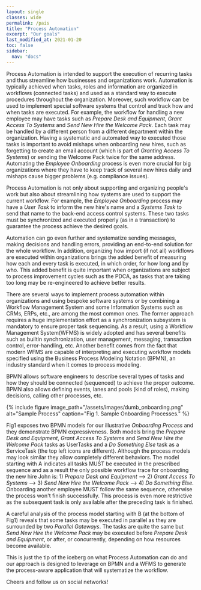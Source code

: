 ```yaml
---
layout: single
classes: wide
permalink: /pais
title: "Process Automation"
excerpt: "Our goals"
last_modified_at: 2021-01-20
toc: false
sidebar:
  nav: "docs"
---
```


Process Automation is intended to support the execution of recurring tasks and thus streamline how businesses and organizations work. Automation is typically achieved when tasks, roles and information are organized in workflows (connected tasks) and used as a standard way to execute procedures throughout the organization. Moreover, such workflow can be used to implement special software systems that control and track how and when tasks are executed. For example, the workflow for handling a new employee may have tasks such as _Prepare Desk and Equipment_, _Grant Access To Systems_ and _Send New Hire the Welcome Pack_. Each task may be handled by a different person from a different department within the organization. Having a systematic and automated way to executed those tasks is important to avoid mishaps when onboarding new hires, such as forgetting to create an email account (which is part of _Granting Access To Systems_) or sending the Welcome Pack twice for the same address. Automating the _Employee Onboarding_ process is even more crucial for big organizations where they have to keep track of several new hires daily and mishaps cause bigger problems (e.g. compliance issues).

Process Automation is not only about supporting and organizing people's work but also about streamlining how systems are used to support the current workflow. For example, the _Employee Onboarding_ process may have a _User Task_ to inform the new hire's name and a _Systems Task_ to send that name to the back-end access control systems. These two tasks must be synchronized and executed properly (as in a transaction) to guarantee the process achieve the desired goals.

Automation can go even further and systematize sending messages, making decisions and handling errors, providing an end-to-end solution for the whole workflow. In addition, organizing how import (if not all) workflows are executed within organizations brings the added benefit of measuring how each and every task is executed, in which order, for how long and by who. This added benefit is quite important when organizations are subject to process improvement cycles such as the PDCA, as tasks that are taking too long may be re-engineered to achieve better results.

There are several ways to implement process automation within organizations and using bespoke software systems or by combining a Workflow Management System and some Information Systems such as CRMs, ERPs, etc., are among the most common ones. The former approach requires a huge implementation effort as a synchronization subsystem is mandatory to ensure proper task sequencing. As a result, using a Workflow Management System(WFMS) is widely adopted and has several benefits such as builtin synchronization, user management, messaging, transaction control, error-handling, etc. Another benefit comes from the fact that modern WFMS are capable of interpreting and executing workflow models specified using the Business Process Modeling Notation (BPMN), an industry standard when it comes to process modeling.

BPMN allows software engineers to describe several types of tasks and how they should be connected (sequenced) to achieve the proper outcome. BPMN also allows defining events, lanes and pools (kind of roles), making decisions, calling other processes, etc.

{% include figure image_path="/assets/images/dumb_onboarding.png" alt="Sample Process" caption="Fig 1. Sample Onboarding Processes." %}

Fig1 exposes two BPMN models for our illustrative _Onboarding Process_ and they demonstrate BPMN expressiveness. Both models bring the _Prepare Desk and Equipment_, _Grant Access To Systems_ and _Send New Hire the Welcome Pack_ tasks as UserTasks and a _Do Something Else_ task as a ServiceTask (the top left icons are different). Although the process models may look similar they allow completely different behaviors. The model starting with A indicates all tasks MUST be executed in the prescribed sequence and as a result the only possible workflow trace for onboarding the new hire John is: 1) _Prepare Desk and Equipment_ --> 2) _Grant Access To Systems_ --> 3) _Send New Hire the Welcome Pack_ --> 4) _Do Something Else_. Onboarding another employee MUST follow the same sequence, otherwise the process won't finish successfully. This process is even more restrictive as the subsequent task is only available after the preceding task is finished.

A careful analysis of the process model starting with B (at the bottom of Fig1) reveals that some tasks may be executed in parallel as they are surrounded by two _Parallel Gateways_. The tasks are quite the same but _Send New Hire the Welcome Pack_ may be executed before _Prepare Desk and Equipment_, or after, or concurrently, depending on how resources become available.

This is just the tip of the iceberg on what Process Automation can do and our approach is designed to leverage on BPMN and a WFMS to generate the process-aware application that will systematize the workflow.

Cheers and follow us on social networks!

